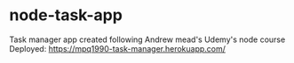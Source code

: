 # node-task-app
Task manager app created following Andrew mead's Udemy's node course
Deployed: https://mpq1990-task-manager.herokuapp.com/
